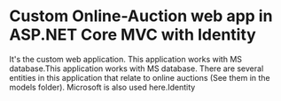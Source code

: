 # Custom Online-Auction web app in ASP.NET Core MVC with Identity

It's the custom web application. This application works with MS database.This application works with MS database. There are several entities in this application that relate to online auctions (See them in the models folder). Microsoft is also used here.Identity
